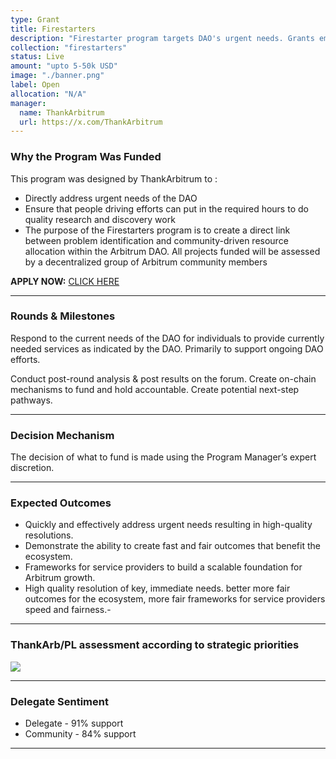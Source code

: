 ```yaml
---
type: Grant
title: Firestarters
description: "Firestarter program targets DAO's urgent needs. Grants empower delegates and Plurality Labs to initiate research and action."
collection: "firestarters"
status: Live
amount: "upto 5-50k USD"
image: "./banner.png"
label: Open
allocation: "N/A"
manager:
  name: ThankArbitrum
  url: https://x.com/ThankArbitrum
---
```


### Why the Program Was Funded

This program was designed by ThankArbitrum to :

- Directly address urgent needs of the DAO
- Ensure that people driving efforts can put in the required hours to do quality research and discovery work
- The purpose of the Firestarters program is to create a direct link between problem identification and community-driven resource allocation within the Arbitrum DAO. All projects funded will be assessed by a decentralized group of Arbitrum community members

**APPLY NOW:** [CLICK HERE](https://app.thrivecoin.com/listings/1172?seasonId=49)

---

### Rounds & Milestones

Respond to the current needs of the DAO for individuals to provide currently needed services as indicated by the DAO. Primarily to support ongoing DAO efforts.

Conduct post-round analysis & post results on the forum. Create on-chain mechanisms to fund and hold accountable. Create potential next-step pathways.

---

### Decision Mechanism

The decision of what to fund is made using the Program Manager’s expert discretion.

---

### Expected Outcomes

- Quickly and effectively address urgent needs resulting in high-quality resolutions.
- Demonstrate the ability to create fast and fair outcomes that benefit the ecosystem.
- Frameworks for service providers to build a scalable foundation for Arbitrum growth.
- High quality resolution of key, immediate needs. better more fair outcomes for the ecosystem, more fair frameworks for service providers speed and fairness.-

---

### ThankArb/PL assessment according to strategic priorities

<div class="lg:w-1/2">

![](/images/graph.png)

</div>

---

### Delegate Sentiment

- Delegate - 91% support
- Community - 84% support

---
